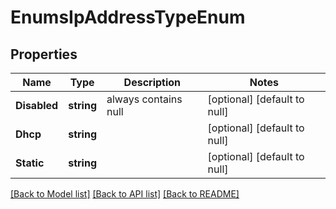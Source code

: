 # EnumsIpAddressTypeEnum

## Properties
Name | Type | Description | Notes
------------ | ------------- | ------------- | -------------
**Disabled** | **string** | always contains null | [optional] [default to null]
**Dhcp** | **string** |  | [optional] [default to null]
**Static** | **string** |  | [optional] [default to null]

[[Back to Model list]](../README.md#documentation-for-models) [[Back to API list]](../README.md#documentation-for-api-endpoints) [[Back to README]](../README.md)


